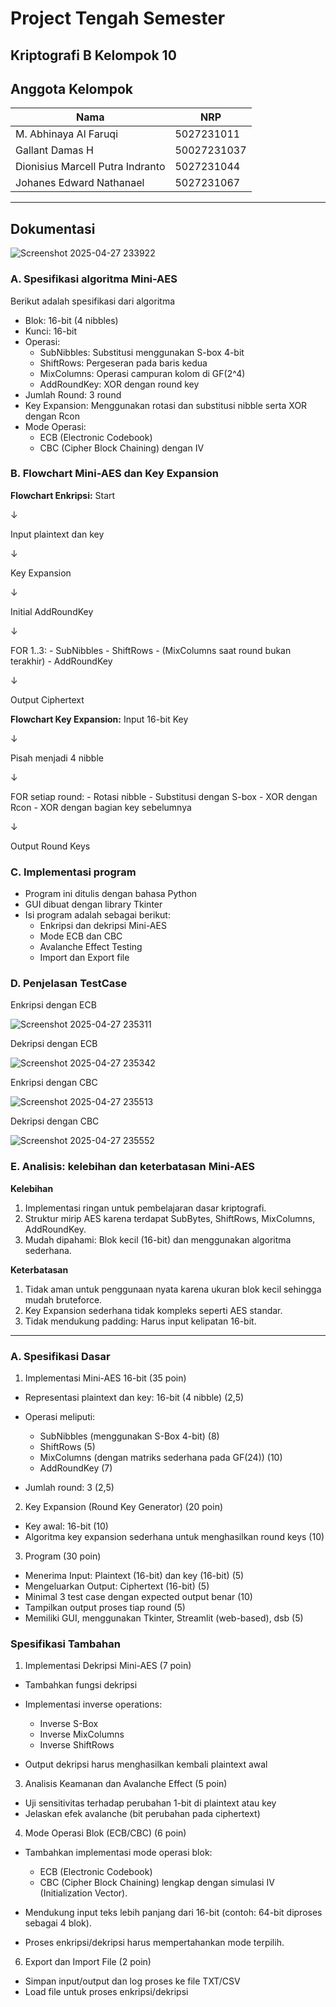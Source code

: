 # Project Tengah Semester
## Kriptografi B Kelompok 10

## Anggota Kelompok
|Nama|NRP|
|-|-|
|M. Abhinaya Al Faruqi|5027231011|
|Gallant Damas H|50027231037|
|Dionisius Marcell Putra Indranto|5027231044|
|Johanes Edward Nathanael|5027231067|
***

## Dokumentasi

![Screenshot 2025-04-27 233922](https://github.com/user-attachments/assets/006fe7a5-1c08-4ef5-9d0e-258f0582166c)

### A. Spesifikasi algoritma Mini-AES
Berikut adalah spesifikasi dari algoritma
- Blok: 16-bit (4 nibbles)
- Kunci: 16-bit
- Operasi:
  - SubNibbles: Substitusi menggunakan S-box 4-bit
  - ShiftRows: Pergeseran pada baris kedua
  - MixColumns: Operasi campuran kolom di GF(2^4)
  - AddRoundKey: XOR dengan round key
- Jumlah Round: 3 round
- Key Expansion: Menggunakan rotasi dan substitusi nibble serta XOR dengan Rcon
- Mode Operasi:
  - ECB (Electronic Codebook)
  - CBC (Cipher Block Chaining) dengan IV


### B. Flowchart Mini-AES dan Key Expansion
**Flowchart Enkripsi:**
Start

  ↓
  
Input plaintext dan key

  ↓
  
Key Expansion

  ↓
  
Initial AddRoundKey

  ↓
  
FOR 1..3:
    - SubNibbles
    - ShiftRows
    - (MixColumns saat round bukan terakhir)
    - AddRoundKey
    
  ↓
  
Output Ciphertext

**Flowchart Key Expansion:**
Input 16-bit Key

  ↓
  
Pisah menjadi 4 nibble

  ↓
  
FOR setiap round:
    - Rotasi nibble
    - Substitusi dengan S-box
    - XOR dengan Rcon
    - XOR dengan bagian key sebelumnya
    
  ↓
  
Output Round Keys

### C. Implementasi program
- Program ini ditulis dengan bahasa Python
- GUI dibuat dengan library Tkinter
- Isi program adalah sebagai berikut:
  - Enkripsi dan dekripsi Mini-AES
  - Mode ECB dan CBC
  - Avalanche Effect Testing
  - Import dan Export file

### D. Penjelasan TestCase

Enkripsi dengan ECB

![Screenshot 2025-04-27 235311](https://github.com/user-attachments/assets/f7ca78b6-c97e-4656-b056-e2f083034a41)

Dekripsi dengan ECB

![Screenshot 2025-04-27 235342](https://github.com/user-attachments/assets/429205bf-6492-44ba-96ce-5f4f4bb5f3ee)

Enkripsi dengan CBC

![Screenshot 2025-04-27 235513](https://github.com/user-attachments/assets/16e487a4-d163-44e1-a133-f916b81fb465)

Dekripsi dengan CBC

![Screenshot 2025-04-27 235552](https://github.com/user-attachments/assets/2f01e8d1-4202-4088-b691-afbfc8487db6)

### E. Analisis: kelebihan dan keterbatasan Mini-AES
**Kelebihan**
1. Implementasi ringan untuk pembelajaran dasar kriptografi.
2. Struktur mirip AES karena terdapat SubBytes, ShiftRows, MixColumns, AddRoundKey.
3. Mudah dipahami: Blok kecil (16-bit) dan menggunakan algoritma sederhana.

**Keterbatasan**
1. Tidak aman untuk penggunaan nyata karena ukuran blok kecil sehingga mudah bruteforce.
2. Key Expansion sederhana tidak kompleks seperti AES standar.
3. Tidak mendukung padding: Harus input kelipatan 16-bit.

***

### A. Spesifikasi Dasar
1. Implementasi Mini-AES 16-bit (35 poin)
- Representasi plaintext dan key: 16-bit (4 nibble) (2,5)
- Operasi meliputi:

  - SubNibbles (menggunakan S-Box 4-bit) (8)
  - ShiftRows (5)
  - MixColumns (dengan matriks sederhana pada GF(24)) (10)
  - AddRoundKey (7)

- Jumlah round: 3 (2,5)

2. Key Expansion (Round Key Generator) (20 poin)
- Key awal: 16-bit (10)
- Algoritma key expansion sederhana untuk menghasilkan round keys (10)

3. Program (30 poin)
- Menerima Input: Plaintext (16-bit) dan key (16-bit) (5)
- Mengeluarkan Output: Ciphertext (16-bit) (5)
- Minimal 3 test case dengan expected output benar (10)
- Tampilkan output proses tiap round (5)
- Memiliki GUI, menggunakan Tkinter, Streamlit (web-based), dsb (5)

### Spesifikasi Tambahan
1. Implementasi Dekripsi Mini-AES (7 poin)
- Tambahkan fungsi dekripsi
- Implementasi inverse operations:

  - Inverse S-Box
  - Inverse MixColumns
  - Inverse ShiftRows

- Output dekripsi harus menghasilkan kembali plaintext awal

3. Analisis Keamanan dan Avalanche Effect (5 poin)
- Uji sensitivitas terhadap perubahan 1-bit di plaintext atau key
- Jelaskan efek avalanche (bit perubahan pada ciphertext)

4. Mode Operasi Blok (ECB/CBC) (6 poin)
- Tambahkan implementasi mode operasi blok:

  - ECB (Electronic Codebook)
  - CBC (Cipher Block Chaining) lengkap dengan simulasi IV (Initialization Vector).

- Mendukung input teks lebih panjang dari 16-bit (contoh: 64-bit diproses sebagai 4 blok).
- Proses enkripsi/dekripsi harus mempertahankan mode terpilih.

6. Export dan Import File (2 poin)
- Simpan input/output dan log proses ke file TXT/CSV
- Load file untuk proses enkripsi/dekripsi
